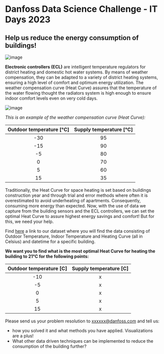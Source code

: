 # Danfoss Data Science Challenge - IT Days 2023

## Help us reduce the energy consumption of buildings!
![image](https://user-images.githubusercontent.com/63345770/222718762-f48361fd-9189-41b1-826d-e83a83edee10.png)

**Electronic controllers (ECL)** are intelligent temperature regulators for district heating and domestic hot water systems. By means of weather compensation, they can be adapted to a variety of district heating systems, ensuring a high level of comfort and optimum energy utilization. 
The weather compensation curve (Heat Curve) assures that the temperature of the water flowing thought the radiators system is high enough to ensure indoor comfort levels even on very cold days.


![image](https://user-images.githubusercontent.com/63345770/222718952-3f37ba2f-b4aa-4f07-bc28-1b1a6c8f49b2.png)



*This is an example of the weather compensation curve (Heat Curve):*

|Outdoor temperature [°C] | Supply temperature [°C]  |   
| :---:   | :---: |
| -30 | 95   | 
| -15 | 90   | 
| -5 | 80   | 
| 0 | 70   | 
| 5 | 60   | 
| 15 | 35   | 


Traditionally, the Heat Curve for space heating is set based on buildings construction year and through trial and error methods where often it is overestimated to avoid underheating of apartments. Consequently, consuming more energy than expected.
Now, with the use of data we capture from the building sensors and the ECL controllers, we can set the optimal Heat Curve to assure highest energy savings and comfort! But for this, we need your help. 

Find [here](challenge_data.csv) a link to our dataset where you will find the data consisting of Outdoor Temperature, Indoor Temperature and Heating Curve (all in Celsius) and datetime for a specific building.

**We want you to find what is the most optimal Heat Curve for heating the building to 21°C for the following points:**
	
|Outdoor temperature [C] | Supply temperature [C]  |   
| :---:   | :---: |
| -10 | x   | 
| -5 | x  | 
| 0 | x   | 
| 5 | x  | 
| 15 | x   | 



Please send us your problem resolution to xxxxxx@danfoss.com and tell us:
- how you solved it and what methods you have applied. Visualizations are a plus!
- What other data driven techniques can be implemented to reduce the consumption of the building further?







